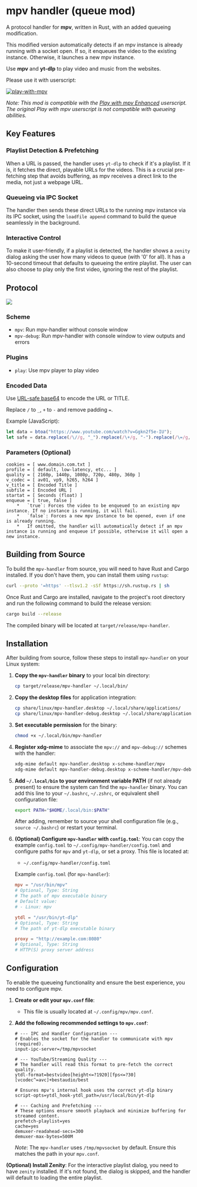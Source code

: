 # mpv handler (queue mod)

A protocol handler for **mpv**, written in Rust, with an added queueing modification.

This modified version automatically detects if an mpv instance is already running with a socket open. If so, it enqueues the video to the existing instance. Otherwise, it launches a new mpv instance.

Use **mpv** and **yt-dlp** to play video and music from the websites.

Please use it with userscript:

[![play-with-mpv][badges-play-with-mpv]][play-with-mpv-enhanced]

*Note: This mod is compatible with the [Play with mpv Enhanced](https://greasyfork.org/en/scripts/542145-play-with-mpv-enhanced) userscript. The original Play with mpv userscript is not compatible with queueing abilities.*

## Key Features

### Playlist Detection & Prefetching
When a URL is passed, the handler uses `yt-dlp` to check if it's a playlist. If it is, it fetches the direct, playable URLs for the videos. This is a crucial pre-fetching step that avoids buffering, as mpv receives a direct link to the media, not just a webpage URL.

### Queueing via IPC Socket
The handler then sends these direct URLs to the running mpv instance via its IPC socket, using the `loadfile append` command to build the queue seamlessly in the background.

### Interactive Control
To make it user-friendly, if a playlist is detected, the handler shows a `zenity` dialog asking the user how many videos to queue (with '0' for all). It has a 10-second timeout that defaults to queueing the entire playlist. The user can also choose to play only the first video, ignoring the rest of the playlist.

## Protocol

![](share/proto.png)

### Scheme

- `mpv`: Run mpv-handler without console window
- `mpv-debug`: Run mpv-handler with console window to view outputs and errors

### Plugins

- `play`: Use mpv player to play video

### Encoded Data

Use [URL-safe base64][rfc-base64-url] to encode the URL or TITLE.

Replace `/` to `_`, `+` to `-` and remove padding `=`.

Example (JavaScript):

```javascript
let data = btoa("https://www.youtube.com/watch?v=Ggkn2f5e-IU");
let safe = data.replace(/\//g, "_").replace(/\+/g, "-").replace(/\=/g, "");
```

### Parameters (Optional)

```
cookies = [ www.domain.com.txt ]
profile = [ default, low-latency, etc... ]
quality = [ 2160p, 1440p, 1080p, 720p, 480p, 360p ]
v_codec = [ av01, vp9, h265, h264 ]
v_title = [ Encoded Title ]
subfile = [ Encoded URL ]
startat = [ Seconds (float) ]
enqueue = [ true, false ]
    *   `true`: Forces the video to be enqueued to an existing mpv instance. If no instance is running, it will fail.
    *   `false`: Forces a new mpv instance to be opened, even if one is already running.
    *   If omitted, the handler will automatically detect if an mpv instance is running and enqueue if possible, otherwise it will open a new instance.
```

## Building from Source

To build the `mpv-handler` from source, you will need to have Rust and Cargo installed. If you don't have them, you can install them using `rustup`:

```bash
curl --proto '=https' --tlsv1.2 -sSf https://sh.rustup.rs | sh
```

Once Rust and Cargo are installed, navigate to the project's root directory and run the following command to build the release version:

```bash
cargo build --release
```

The compiled binary will be located at `target/release/mpv-handler`.

## Installation

After building from source, follow these steps to install `mpv-handler` on your Linux system:

1.  **Copy the `mpv-handler` binary** to your local bin directory:
    ```bash
    cp target/release/mpv-handler ~/.local/bin/
    ```

2.  **Copy the desktop files** for application integration:
    ```bash
    cp share/linux/mpv-handler.desktop ~/.local/share/applications/
    cp share/linux/mpv-handler-debug.desktop ~/.local/share/applications/
    ```

3.  **Set executable permission** for the binary:
    ```bash
    chmod +x ~/.local/bin/mpv-handler
    ```

4.  **Register xdg-mime** to associate the `mpv://` and `mpv-debug://` schemes with the handler:
    ```bash
    xdg-mime default mpv-handler.desktop x-scheme-handler/mpv
    xdg-mime default mpv-handler-debug.desktop x-scheme-handler/mpv-debug
    ```

5.  **Add `~/.local/bin` to your environment variable PATH** (if not already present) to ensure the system can find the `mpv-handler` binary. You can add this line to your `~/.bashrc`, `~/.zshrc`, or equivalent shell configuration file:
    ```bash
    export PATH="$HOME/.local/bin:$PATH"
    ```
    After adding, remember to source your shell configuration file (e.g., `source ~/.bashrc`) or restart your terminal.

6.  **(Optional) Configure `mpv-handler` with `config.toml`**:
    You can copy the example `config.toml` to `~/.config/mpv-handler/config.toml` and configure paths for `mpv` and `yt-dlp`, or set a proxy. This file is located at:
    *   `~/.config/mpv-handler/config.toml`

    Example `config.toml` (for `mpv-handler`):

    ```toml
    mpv = "/usr/bin/mpv"
    # Optional, Type: String
    # The path of mpv executable binary
    # Default value:
    # - Linux: mpv

    ytdl = "/usr/bin/yt-dlp"
    # Optional, Type: String
    # The path of yt-dlp executable binary

    proxy = "http://example.com:8080"
    # Optional, Type: String
    # HTTP(S) proxy server address
    ```

## Configuration

To enable the queueing functionality and ensure the best experience, you need to configure mpv.

1.  **Create or edit your `mpv.conf` file**:
    *   This file is usually located at `~/.config/mpv/mpv.conf`.

2.  **Add the following recommended settings to `mpv.conf`**:

    ```
    # --- IPC and Handler Configuration ---
    # Enables the socket for the handler to communicate with mpv (required).
    input-ipc-server=/tmp/mpvsocket

    # --- YouTube/Streaming Quality ---
    # The handler will read this format to pre-fetch the correct quality.
    ytdl-format=bestvideo[height<=?1920][fps<=?30][vcodec^=avc]+bestaudio/best

    # Ensures mpv's internal hook uses the correct yt-dlp binary
    script-opts=ytdl_hook-ytdl_path=/usr/local/bin/yt-dlp

    # --- Caching and Prefetching ---
    # These options ensure smooth playback and minimize buffering for streamed content.
    prefetch-playlist=yes
    cache=yes
    demuxer-readahead-secs=300
    demuxer-max-bytes=500M
    ```

    *Note*: The `mpv-handler` uses `/tmp/mpvsocket` by default. Ensure this matches the path in your `mpv.conf`.


**(Optional) Install Zenity**: For the interactive playlist dialog, you need to have `zenity` installed. If it's not found, the dialog is skipped, and the handler will default to loading the entire playlist.

[rfc-base64-url]: https://datatracker.ietf.org/doc/html/rfc4648#section-5
[badges-aur-git]: https://img.shields.io/aur/version/mpv-handler-git?style=for-the-badge&logo=archlinux&label=mpv-handler-git
[badges-aur]: https://img.shields.io/aur/version/mpv-handler?style=for-the-badge&logo=archlinux&label=mpv-handler
[badges-play-with-mpv]: https://img.shields.io/greasyfork/v/416271?style=for-the-badge&logo=greasyfork&label=play-with-mpv-enhanced
[download-aur-git]: https://aur.archlinux.org/packages/mpv-handler-git/
[download-aur]: https://aur.archlinux.org/packages/mpv-handler/
[download-linux]: https://github.com/akiirui/mpv-handler/releases/latest/download/mpv-handler-linux-amd64.zip


[play-with-mpv-enhanced]: https://greasyfork.org/en/scripts/542145-play-with-mpv-enhanced
[linuxuprising]: https://www.linuxuprising.com/2021/07/open-youtube-and-more-videos-from-your.html
